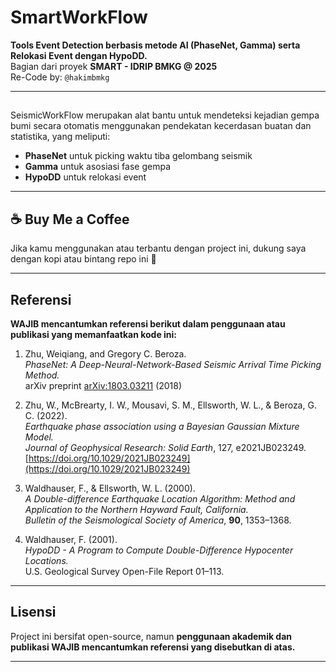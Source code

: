 # SmartWorkFlow

**Tools Event Detection berbasis metode AI (PhaseNet, Gamma) serta Relokasi Event dengan HypoDD.**  
Bagian dari proyek **SMART - IDRIP BMKG @ 2025**  
Re-Code by: `@hakimbmkg`

---

## 

SeismicWorkFlow merupakan alat bantu untuk mendeteksi kejadian gempa bumi secara otomatis menggunakan pendekatan kecerdasan buatan dan statistika, yang meliputi:

- **PhaseNet** untuk picking waktu tiba gelombang seismik
- **Gamma** untuk asosiasi fase gempa
- **HypoDD** untuk relokasi event 

---

## ☕ Buy Me a Coffee

Jika kamu menggunakan atau terbantu dengan project ini, dukung saya dengan kopi atau bintang repo ini 🌟

---

## Referensi 

**WAJIB mencantumkan referensi berikut dalam penggunaan atau publikasi yang memanfaatkan kode ini:**

1. Zhu, Weiqiang, and Gregory C. Beroza.  
   *PhaseNet: A Deep-Neural-Network-Based Seismic Arrival Time Picking Method.*  
   arXiv preprint [arXiv:1803.03211](https://arxiv.org/abs/1803.03211) (2018)

2. Zhu, W., McBrearty, I. W., Mousavi, S. M., Ellsworth, W. L., & Beroza, G. C. (2022).  
   *Earthquake phase association using a Bayesian Gaussian Mixture Model.*  
   *Journal of Geophysical Research: Solid Earth*, 127, e2021JB023249.  
   [https://doi.org/10.1029/2021JB023249](https://doi.org/10.1029/2021JB023249)

3. Waldhauser, F., & Ellsworth, W. L. (2000).  
   *A Double-difference Earthquake Location Algorithm: Method and Application to the Northern Hayward Fault, California.*  
   *Bulletin of the Seismological Society of America*, **90**, 1353–1368.

4. Waldhauser, F. (2001).  
   *HypoDD - A Program to Compute Double-Difference Hypocenter Locations.*  
   U.S. Geological Survey Open-File Report 01–113.

---

## Lisensi

Project ini bersifat open-source, namun **penggunaan akademik dan publikasi WAJIB mencantumkan referensi yang disebutkan di atas.**

---



